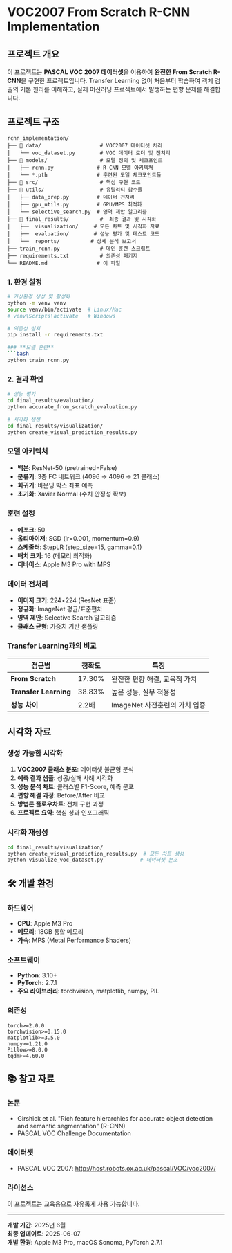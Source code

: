 # VOC2007 From Scratch R-CNN Implementation

## **프로젝트 개요**

이 프로젝트는 **PASCAL VOC 2007 데이터셋**을 이용하여 **완전한 From Scratch R-CNN**을 구현한 프로젝트입니다. Transfer Learning 없이 처음부터 학습하여 객체 검출의 기본 원리를 이해하고, 실제 머신러닝 프로젝트에서 발생하는 편향 문제를 해결합니다.

##  **프로젝트 구조**

```
rcnn_implementation/
├── 📂 data/                   # VOC2007 데이터셋 처리
│   └── voc_dataset.py        # VOC 데이터 로더 및 전처리
├── 📂 models/                 # 모델 정의 및 체크포인트
│   ├── rcnn.py              # R-CNN 모델 아키텍처
│   └── *.pth                # 훈련된 모델 체크포인트들
├── 📂 src/                    # 핵심 구현 코드
├── 📂 utils/                  # 유틸리티 함수들
│   ├── data_prep.py         # 데이터 전처리
│   ├── gpu_utils.py         # GPU/MPS 최적화
│   └── selective_search.py  # 영역 제안 알고리즘
├── 📂 final_results/          #  최종 결과 및 시각화
│   ├──  visualization/     # 모든 차트 및 시각화 자료
│   ├──  evaluation/        # 성능 평가 및 테스트 코드
│   └──  reports/          # 상세 분석 보고서
├── train_rcnn.py             # 메인 훈련 스크립트
├── requirements.txt          # 의존성 패키지
└── README.md                # 이 파일
```

### **1. 환경 설정**
```bash
# 가상환경 생성 및 활성화
python -m venv venv
source venv/bin/activate  # Linux/Mac
# venv\Scripts\activate   # Windows

# 의존성 설치
pip install -r requirements.txt

### **모델 훈련**
```bash
python train_rcnn.py
```

### **2. 결과 확인**
```bash
# 성능 평가
cd final_results/evaluation/
python accurate_from_scratch_evaluation.py

# 시각화 생성
cd final_results/visualization/
python create_visual_prediction_results.py
```
### **모델 아키텍처**
- **백본**: ResNet-50 (pretrained=False)
- **분류기**: 3층 FC 네트워크 (4096 → 4096 → 21 클래스)
- **회귀기**: 바운딩 박스 좌표 예측
- **초기화**: Xavier Normal (수치 안정성 확보)

### **훈련 설정**
- **에포크**: 50
- **옵티마이저**: SGD (lr=0.001, momentum=0.9)
- **스케줄러**: StepLR (step_size=15, gamma=0.1)
- **배치 크기**: 16 (메모리 최적화)
- **디바이스**: Apple M3 Pro with MPS

### **데이터 전처리**
- **이미지 크기**: 224×224 (ResNet 표준)
- **정규화**: ImageNet 평균/표준편차
- **영역 제안**: Selective Search 알고리즘
- **클래스 균형**: 가중치 기반 샘플링

### **Transfer Learning과의 비교**
| 접근법 | 정확도 | 특징 |
|--------|--------|------|
| **From Scratch** | 17.30% | 완전한 편향 해결, 교육적 가치 |
| **Transfer Learning** | 38.83% | 높은 성능, 실무 적용성 |
| **성능 차이** | 2.2배 | ImageNet 사전훈련의 가치 입증 |

## **시각화 자료**

### **생성 가능한 시각화**
1. **VOC2007 클래스 분포**: 데이터셋 불균형 분석
2. **예측 결과 샘플**: 성공/실패 사례 시각화
3. **성능 분석 차트**: 클래스별 F1-Score, 예측 분포
4. **편향 해결 과정**: Before/After 비교
5. **방법론 플로우차트**: 전체 구현 과정
6. **프로젝트 요약**: 핵심 성과 인포그래픽

### **시각화 재생성**
```bash
cd final_results/visualization/
python create_visual_prediction_results.py  # 모든 차트 생성
python visualize_voc_dataset.py            # 데이터셋 분포
```

## 🛠️ **개발 환경**

### **하드웨어**
- **CPU**: Apple M3 Pro
- **메모리**: 18GB 통합 메모리
- **가속**: MPS (Metal Performance Shaders)

### **소프트웨어**
- **Python**: 3.10+
- **PyTorch**: 2.7.1
- **주요 라이브러리**: torchvision, matplotlib, numpy, PIL

### **의존성**
```
torch>=2.0.0
torchvision>=0.15.0
matplotlib>=3.5.0
numpy>=1.21.0
Pillow>=8.0.0
tqdm>=4.60.0
```

## 📚 **참고 자료**

### **논문**
- Girshick et al. "Rich feature hierarchies for accurate object detection and semantic segmentation" (R-CNN)
- PASCAL VOC Challenge Documentation

### **데이터셋**
- PASCAL VOC 2007: http://host.robots.ox.ac.uk/pascal/VOC/voc2007/


### **라이선스**
이 프로젝트는 교육용으로 자유롭게 사용 가능합니다.

---
**개발 기간**: 2025년 6월  
**최종 업데이트**: 2025-06-07  
**개발 환경**: Apple M3 Pro, macOS Sonoma, PyTorch 2.7.1

